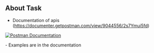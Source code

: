 

## About Task

- Documentation of apis (https://documenter.getpostman.com/view/9044556/2s7Ymui5fd)

<a href="https://documenter.getpostman.com/view/9044556/2s7Ymui5fd"><img src="https://res.cloudinary.com/postman/image/upload/t_team_logo/v1629869194/team/2893aede23f01bfcbd2319326bc96a6ed0524eba759745ed6d73405a3a8b67a8" alt="Postman Documentation"></a>
</p>
- Examples are in the documentation

